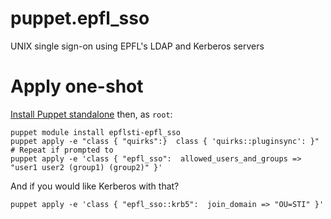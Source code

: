 # puppet.epfl_sso
UNIX single sign-on using EPFL's LDAP and Kerberos servers

# Apply one-shot

[Install Puppet standalone](https://docs.puppetlabs.com/puppet/3.8/reference/pre_install.html#standalone-puppet) then, as `root`:

```
puppet module install epflsti-epfl_sso
puppet apply -e "class { "quirks":}  class { 'quirks::pluginsync': }"   # Repeat if prompted to
puppet apply -e 'class { "epfl_sso":  allowed_users_and_groups => "user1 user2 (group1) (group2)" }'
```

And if you would like Kerberos with that?
```
puppet apply -e 'class { "epfl_sso::krb5":  join_domain => "OU=STI" }'
```
